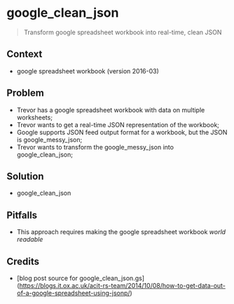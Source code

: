# google_clean_json
> Transform google spreadsheet workbook into real-time, clean JSON

## Context
* google spreadsheet workbook (version 2016-03)

## Problem
* Trevor has a google spreadsheet workbook with data on multiple worksheets;
* Trevor wants to get a real-time JSON representation of the workbook;
* Google supports JSON feed output format for a workbook, but the JSON is google_messy_json;
* Trevor wants to transform the google_messy_json into google_clean_json;

## Solution
* google_clean_json

## Pitfalls
* This approach requires making the google spreadsheet workbook *world readable*

## Credits
* [blog post source for google_clean_json.gs] (https://blogs.it.ox.ac.uk/acit-rs-team/2014/10/08/how-to-get-data-out-of-a-google-spreadsheet-using-jsonp/)
